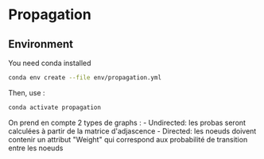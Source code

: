 # Propagation

## Environment

You need conda installed

```bash
conda env create --file env/propagation.yml
```
Then, use :

```bash
conda activate propagation
```



On prend en compte 2 types de graphs :
    - Undirected: les probas seront calculées à partir de la matrice d'adjascence
    - Directed: les noeuds doivent contenir un attribut "Weight" qui correspond aux probabilité de transition entre les noeuds